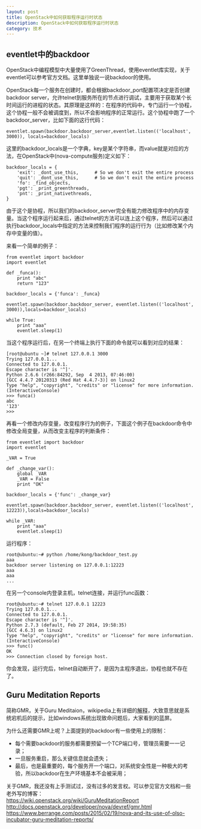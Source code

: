 ```yaml
---
layout: post
title: OpenStack中如何获取程序运行时状态
description: OpenStack中如何获取程序运行时状态
category: 技术
---
```


## eventlet中的backdoor

OpenStack中编程模型中大量使用了GreenThread，使用eventlet库实现，关于eventlet可以参考官方文档。这里单独说一说backdoor的使用。

OpenStack每一个服务在创建时，都会根据backdoor_port配置项决定是否创建backdoor server，允许telnet到服务所在的节点进行调试，主要用于获取某个长时间运行的进程的状态。其原理是这样的：在程序的代码中，专门运行一个协程，这个协程一般不会被调度到，所以不会影响程序的正常运行。这个协程中跑了一个backdoor_server，比如下面的这行代码：

    eventlet.spawn(backdoor.backdoor_server,eventlet.listen(('localhost', 3000)), locals=backdoor_locals)

这里的backdoor_locals是一个字典，key是某个字符串，而value就是对应的方法，在OpenStack中(nova-compute服务)定义如下：

    backdoor_locals = {
        'exit': _dont_use_this,      # So we don't exit the entire process
        'quit': _dont_use_this,      # So we don't exit the entire process
        'fo': _find_objects,
        'pgt': _print_greenthreads,
        'pnt': _print_nativethreads,
    }
    
由于这个是协程，所以我们的backdoor_server完全有能力修改程序中的内存变量。当这个程序运行起来后，通过telnet的方法可以连上这个程序，然后可以通过执行backdoor_locals中指定的方法来控制我们程序的运行行为（比如修改某个内存中变量的值）。

来看一个简单的例子：

    from eventlet import backdoor
    import eventlet
     
    def _funca():
        print "abc"
        return "123"
     
    backdoor_locals = {'funca': _funca}
     
    eventlet.spawn(backdoor.backdoor_server, eventlet.listen(('localhost', 3000)),locals=backdoor_locals)
     
    while True:
        print "aaa"
        eventlet.sleep(1)
     
当这个程序运行后，在另一个终端上执行下面的命令就可以看到对应的结果：
     
    [root@ubuntu ~]# telnet 127.0.0.1 3000
    Trying 127.0.0.1...
    Connected to 127.0.0.1.
    Escape character is '^]'.
    Python 2.6.6 (r266:84292, Sep  4 2013, 07:46:00)
    [GCC 4.4.7 20120313 (Red Hat 4.4.7-3)] on linux2
    Type "help", "copyright", "credits" or "license" for more information.
    (InteractiveConsole)
    >>> funca()
    abc
    '123'
    >>>
    
再看一个修改内存变量，改变程序行为的例子，下面这个例子在backdoor命令中修改全局变量，从而改变主程序的判断条件：

    from eventlet import backdoor
    import eventlet

    _VAR = True
     
    def _change_var():
        global _VAR
        _VAR = False
        print "OK"
     
    backdoor_locals = {'func': _change_var}
     
    eventlet.spawn(backdoor.backdoor_server, eventlet.listen(('localhost', 12223)),locals=backdoor_locals)
     
    while _VAR:
        print "aaa"
        eventlet.sleep(1)    
        
运行程序：

    root@ubuntu:~# python /home/kong/backdoor_test.py
    aaa
    backdoor server listening on 127.0.0.1:12223
    aaa
    aaa 
    ... 

在另一个console内登录主机，telnet连接，并运行func函数：

    root@ubuntu:~# telnet 127.0.0.1 12223
    Trying 127.0.0.1...
    Connected to 127.0.0.1.
    Escape character is '^]'.
    Python 2.7.3 (default, Feb 27 2014, 19:58:35) 
    [GCC 4.6.3] on linux2
    Type "help", "copyright", "credits" or "license" for more information.
    (InteractiveConsole)
    >>> func()
    OK
    >>> Connection closed by foreign host.    
    
你会发现，运行完后，telnet自动断开了，是因为主程序退出，协程也就不存在了。

## Guru Meditation Reports
简称GMR，关于Guru Meditaion，wikipedia上有详细的[解释](http://en.wikipedia.org/wiki/Guru_Meditation)，大致意思就是系统宕机后的提示，比如windows系统出现致命问题后，大家看到的蓝屏。

为什么还需要GMR上呢？上面提到的backdoor有一些使用上的限制：

* 每个需要backdoor的服务都需要预留一个TCP端口号，管理员需要一一记录；
* 一旦服务重启，那么关键信息就会遗失；
* 最后，也是最重要的，每个服务开一个端口，对系统安全性是一种极大的考验，所以backdoor在生产环境基本不会被采用；

关于GMR，我还没有上手测试过，没有过多的发言权。可以参见官方文档和一些老外写的博客：  
<https://wiki.openstack.org/wiki/GuruMeditationReport>  
<http://docs.openstack.org/developer/nova/devref/gmr.html>  
<https://www.berrange.com/posts/2015/02/19/nova-and-its-use-of-olso-incubator-guru-meditation-reports/>
